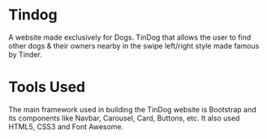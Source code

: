 <h1>Tindog</h1>
<p>A website made exclusively for Dogs. TinDog that allows the user to find other dogs & their owners nearby in the swipe left/right style made famous by Tinder.</p>
<h1>Tools Used</h1>
The main framework used in building the TinDog website is Bootstrap and its components like  Navbar, Carousel, Card, Buttons, etc. It also used HTML5, CSS3 and Font Awesome.
